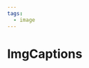 ```yaml
---
tags:
  - image
---
```


# ImgCaptions

<include repo_url="https://github.com/foliant-docs/foliantcontrib.imgcaptions.git" path="README.md" sethead="2" nohead="true"></include>
